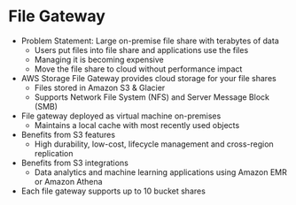 
# File Gateway
- Problem Statement: Large on-premise file share with terabytes of data
  - Users put files into file share and applications use the files
  - Managing it is becoming expensive
  - Move the file share to cloud without performance impact
- AWS Storage File Gateway provides cloud storage for your file shares
  - Files stored in Amazon S3 & Glacier
  - Supports Network File System (NFS) and Server Message Block (SMB)
- File gateway deployed as virtual machine on-premises
  - Maintains a local cache with most recently used objects
- Benefits from S3 features
  - High durability, low-cost, lifecycle management and cross-region replication
- Benefits from S3 integrations
  - Data analytics and machine learning applications using Amazon EMR or Amazon Athena
- Each file gateway supports up to 10 bucket shares